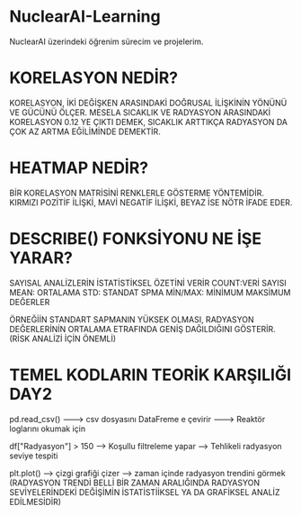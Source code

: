 # NuclearAI-Learning
NuclearAI üzerindeki öğrenim sürecim ve projelerim.

# KORELASYON NEDİR?
KORELASYON, İKİ DEĞİŞKEN ARASINDAKİ DOĞRUSAL İLİŞKİNİN YÖNÜNÜ VE GÜCÜNÜ ÖLÇER.
MESELA SICAKLIK VE RADYASYON ARASINDAKİ KORELASYON 0.12 YE ÇIKTI DEMEK, SICAKLIK ARTTIKÇA RADYASYON DA ÇOK AZ ARTMA EĞİLİMİNDE DEMEKTİR.

# HEATMAP NEDİR?
BİR KORELASYON MATRİSİNİ RENKLERLE GÖSTERME YÖNTEMİDİR.
KIRMIZI POZİTİF İLİŞKİ, MAVİ NEGATİF İLİŞKİ, BEYAZ İSE NÖTR İFADE EDER.

# DESCRIBE() FONKSİYONU NE İŞE YARAR?
SAYISAL ANALİZLERİN İSTATİSTİKSEL ÖZETİNİ VERİR
COUNT:VERİ SAYISI
MEAN: ORTALAMA
STD: STANDAT SPMA
MİN/MAX: MİNİMUM MAKSİMUM DEĞERLER

ÖRNEĞİİN STANDART SAPMANIN YÜKSEK OLMASI, RADYASYON DEĞERLERİNİN ORTALAMA ETRAFINDA GENİŞ DAĞILDIĞINI GÖSTERİR.(RİSK ANALİZİ İÇİN ÖNEMLİ)

# TEMEL KODLARIN TEORİK KARŞILIĞI DAY2

pd.read_csv() ---> csv dosyasını DataFreme e çevirir ---> Reaktör loglarını okumak için

df["Radyasyon"] > 150 --> Koşullu filtreleme yapar --> Tehlikeli radyasyon seviye tespiti

plt.plot() --> çizgi grafiği çizer --> zaman içinde radyasyon trendini görmek
(RADYASYON TRENDİ BELLİ BİR ZAMAN ARALIĞINDA RADYASYON SEVİYELERİNDEKİ DEĞİŞİMİN İSTATİSTİİKSEL YA DA GRAFİKSEL ANALİZ EDİLMESİDİR)

